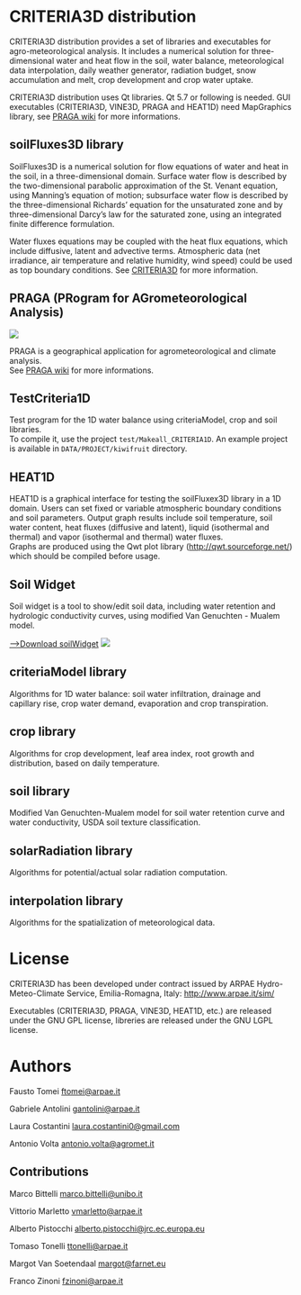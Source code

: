 # CRITERIA3D distribution
CRITERIA3D distribution provides a set of libraries and executables for agro-meteorological analysis.
It includes a numerical solution for three-dimensional water and heat flow in the soil, water balance, meteorological data interpolation, daily weather generator, radiation budget, snow accumulation and melt, crop development and crop water uptake. 

CRITERIA3D distribution uses Qt libraries. Qt 5.7 or following is needed. GUI executables (CRITERIA3D, VINE3D, PRAGA and HEAT1D) need MapGraphics library, see [PRAGA wiki](https://github.com/ARPA-SIMC/CRITERIA3D/wiki/PRAGA) for more informations. 

## soilFluxes3D library
SoilFluxes3D is a numerical solution for flow equations of water and heat in the soil, in a three-dimensional domain.
Surface water flow is described by the two-dimensional parabolic approximation of the St. Venant equation, using Manning’s equation of motion; subsurface water flow is described by the three-dimensional Richards’ equation for the unsaturated zone and by three-dimensional Darcy’s law for the saturated zone, using an integrated finite difference formulation.

Water fluxes equations may be coupled with the heat flux equations, which include diffusive, latent and advective terms. Atmospheric data (net irradiance, air temperature and relative humidity, wind speed) could be used as top boundary conditions. See [CRITERIA3D](http://www.sciencedirect.com/science/article/pii/S0309170809001754) for more information.

## PRAGA (PRogram for AGrometeorological Analysis)
![](https://github.com/ARPA-SIMC/CRITERIA3D/blob/master/DOC/img/PRAGA_screenshot.png)

PRAGA is a geographical application for agrometeorological and climate analysis.  
See [PRAGA wiki](https://github.com/ARPA-SIMC/CRITERIA3D/wiki/PRAGA) for more informations.

## TestCriteria1D
Test program for the 1D water balance using criteriaModel, crop and soil libraries.  
To compile it, use the project `test/Makeall_CRITERIA1D`. An example project is available in `DATA/PROJECT/kiwifruit` directory.

## HEAT1D
HEAT1D is a graphical interface for testing the soilFluxex3D library in a 1D domain. Users can set fixed or variable atmospheric boundary conditions and soil parameters. Output graph results include soil temperature, soil water content, heat fluxes (diffusive and latent), liquid (isothermal and thermal) and vapor (isothermal and thermal) water fluxes.  
Graphs are produced using the Qwt plot library (http://qwt.sourceforge.net/) which should be compiled before usage.

## Soil Widget

Soil widget is a tool to show/edit soil data, including water retention and hydrologic conductivity curves, using modified Van Genuchten - Mualem model.

[-->Download soilWidget](https://github.com/ARPA-SIMC/CRITERIA3D/releases/tag/v0.1)
![](https://github.com/ARPA-SIMC/CRITERIA3D/blob/master/DOC/img/soilWidget.png)

## criteriaModel library
Algorithms for 1D water balance: soil water infiltration, drainage and capillary rise, crop water demand, evaporation and crop transpiration. 

## crop library
Algorithms for crop development, leaf area index, root growth and distribution, based on daily temperature.

## soil library
Modified Van Genuchten-Mualem model for soil water retention curve and water conductivity, USDA soil texture classification.

## solarRadiation library
Algorithms for potential/actual solar radiation computation.

## interpolation library
Algorithms for the spatialization of meteorological data.


# License
CRITERIA3D has been developed under contract issued by 
ARPAE Hydro-Meteo-Climate Service, Emilia-Romagna, Italy: http://www.arpae.it/sim/

Executables (CRITERIA3D, PRAGA, VINE3D, HEAT1D, etc.) are released under the GNU GPL license, libreries are released under the GNU LGPL license.

# Authors
Fausto Tomei <ftomei@arpae.it>

Gabriele Antolini	 <gantolini@arpae.it>

Laura Costantini  <laura.costantini0@gmail.com>

Antonio Volta		<antonio.volta@agromet.it>

## Contributions

Marco Bittelli   <marco.bittelli@unibo.it>

Vittorio Marletto <vmarletto@arpae.it>

Alberto Pistocchi	 <alberto.pistocchi@jrc.ec.europa.eu>

Tomaso Tonelli <ttonelli@arpae.it>

Margot Van Soetendaal <margot@farnet.eu>

Franco Zinoni <fzinoni@arpae.it>

